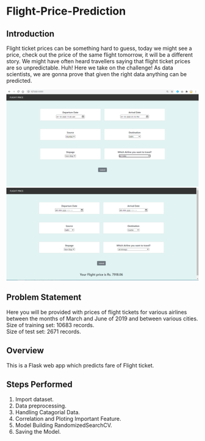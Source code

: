 # Flight-Price-Prediction

## Introduction

Flight ticket prices can be something hard to guess, today we might see a price, check out the price of the same flight tomorrow, it will be a different story. We might have often heard travellers saying that flight ticket prices are so unpredictable. Huh! Here we take on the challenge! As data scientists, we are gonna prove that given the right data anything can be predicted.



![](https://github.com/tushar385/Flight-Price-Prediction/blob/master/Screenshot/Input.PNG)
![](https://github.com/tushar385/Flight-Price-Prediction/blob/master/Screenshot/Output.PNG)


## Problem Statement

Here you will be provided with prices of flight tickets for various airlines between the months of March and June of 2019 and between various cities.  
Size of training set: 10683 records.  
Size of test set: 2671 records.  

## Overview
This is a Flask web app which predicts fare of Flight ticket.

## Steps Performed

1. Import dataset.  
2. Data preprocessing.  
3. Handling Catagorial Data.  
4. Correlation and Ploting Important Feature.  
5. Model Building RandomizedSearchCV.  
6. Saving the Model.  
